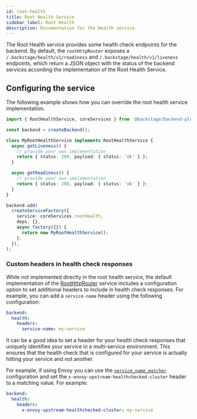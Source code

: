 ```yaml
---
id: root-health
title: Root Health Service
sidebar_label: Root Health
description: Documentation for the Health service
---
```


The Root Health service provides some health check endpoints for the backend. By default, the `rootHttpRouter` exposes a `/.backstage/health/v1/readiness` and `/.backstage/health/v1/liveness` endpoints, which return a JSON object with the status of the backend services according the implementation of the Root Health Service.

## Configuring the service

The following example shows how you can override the root health service implementation.

```ts
import { RootHealthService, coreServices } from '@backstage/backend-plugin-api';

const backend = createBackend();

class MyRootHealthService implements RootHealthService {
  async getLiveness() {
    // provide your own implementation
    return { status: 200, payload: { status: 'ok' } };
  }

  async getReadiness() {
    // provide your own implementation
    return { status: 200, payload: { status: 'ok' } };
  }
}

backend.add(
  createServiceFactory({
    service: coreServices.rootHealth,
    deps: {},
    async factory({}) {
      return new MyRootHealthService();
    },
  }),
);
```

### Custom headers in health check responses

While not implemented directly in the root health service, the default implementation of the [RootHttpRouter](./root-http-router.md) service includes a configuration option to set additional headers to include in health check responses. For example, you can add a `service-name` header using the following configuration:

```yaml
backend:
  health:
    headers:
      service-name: my-service
```

It can be a good idea to set a header for your health check responses that
uniquely identifies your service in a multi-service environment. This ensures
that the health check that is configured for your service is actually hitting
your service and not another.

For example, if using Envoy you can use the [`service_name_matcher`](https://www.envoyproxy.io/docs/envoy/latest/intro/arch_overview/upstream/health_checking#health-check-identity) configuration and
set the `x-envoy-upstream-healthchecked-cluster` header to a matching value. For example:

```yaml
backend:
  health:
    headers:
      x-envoy-upstream-healthchecked-cluster: my-service
```
